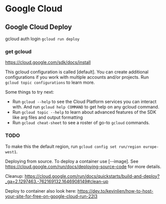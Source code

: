 # Google Cloud



## Google Cloud Deploy

gcloud auth login
`gcloud run deploy`

### get gcloud

https://cloud.google.com/sdk/docs/install

This gcloud configuration is called [default]. You can create additional configurations if you work with multiple accounts and/or projects.
Run `gcloud topic configurations` to learn more.

Some things to try next:

- Run `gcloud --help` to see the Cloud Platform services you can interact with. And run `gcloud help COMMAND` to get help on any gcloud command.
- Run `gcloud topic --help` to learn about advanced features of the SDK like arg files and output formatting
- Run `gcloud cheat-sheet` to see a roster of go-to `gcloud` commands.

### TODO

To make this the default region, run `gcloud config set run/region europe-west1`.

Deploying from source. To deploy a container use [--image]. See https://cloud.google.com/run/docs/deploying-source-code for more details.

Cleanup: https://cloud.google.com/run/docs/quickstarts/build-and-deploy?_ga=2.1297463.-762169132.1646908149#clean-up

Deploy to container also look here: https://dev.to/kevinlien/how-to-host-your-site-for-free-on-google-cloud-run-22l3
